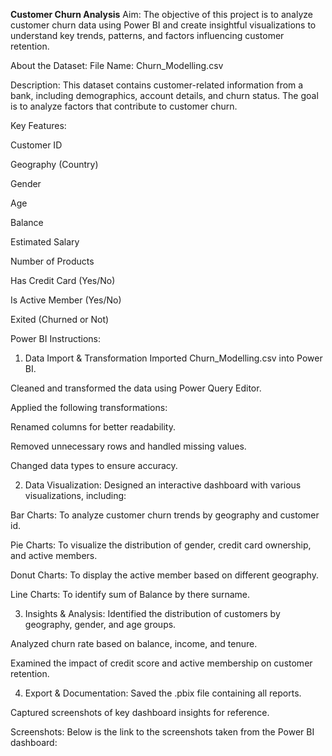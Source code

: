**Customer Churn Analysis**
Aim:
The objective of this project is to analyze customer churn data using Power BI and create insightful visualizations to understand key trends, patterns, and factors influencing customer retention.

About the Dataset:
File Name: Churn_Modelling.csv

Description: This dataset contains customer-related information from a bank, including demographics, account details, and churn status. The goal is to analyze factors that contribute to customer churn.

Key Features:

Customer ID

Geography (Country)

Gender

Age

Balance

Estimated Salary

Number of Products

Has Credit Card (Yes/No)

Is Active Member (Yes/No)

Exited (Churned or Not)

Power BI Instructions:
1. Data Import & Transformation
Imported Churn_Modelling.csv into Power BI.

Cleaned and transformed the data using Power Query Editor.

Applied the following transformations:

Renamed columns for better readability.

Removed unnecessary rows and handled missing values.

Changed data types to ensure accuracy.

2. Data Visualization:
Designed an interactive dashboard with various visualizations, including:

Bar Charts: To analyze customer churn trends by geography and customer id.

Pie Charts: To visualize the distribution of gender, credit card ownership, and active members.

Donut Charts: To display the active member based on different geography.

Line Charts: To identify sum of Balance by there surname.



3. Insights & Analysis:
Identified the distribution of customers by geography, gender, and age groups.

Analyzed churn rate based on balance, income, and tenure.

Examined the impact of credit score and active membership on customer retention.

4. Export & Documentation:
 Saved the .pbix file containing all reports.

Captured screenshots of key dashboard insights for reference.

Screenshots:
Below is the link to the screenshots taken from the Power BI dashboard:
